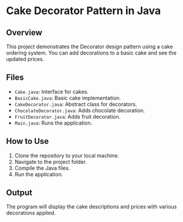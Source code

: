 # Cake Decorator Pattern in Java

## Overview

This project demonstrates the Decorator design pattern using a cake ordering system. You can add decorations to a basic cake and see the updated prices.

## Files

- `Cake.java`: Interface for cakes.
- `BasicCake.java`: Basic cake implementation.
- `CakeDecorator.java`: Abstract class for decorators.
- `ChocolateDecorator.java`: Adds chocolate decoration.
- `FruitDecorator.java`: Adds fruit decoration.
- `Main.java`: Runs the application.

## How to Use

1. Clone the repository to your local machine.
2. Navigate to the project folder.
3. Compile the Java files.
4. Run the application.

## Output

The program will display the cake descriptions and prices with various decorations applied.

